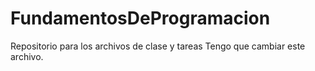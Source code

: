 # FundamentosDeProgramacion
Repositorio para los archivos de clase y tareas 
Tengo que cambiar este archivo.
